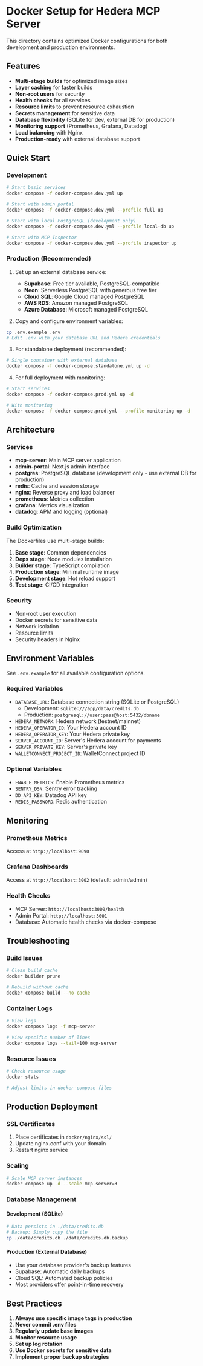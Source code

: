 # Docker Setup for Hedera MCP Server

This directory contains optimized Docker configurations for both development and production environments.

## Features

- **Multi-stage builds** for optimized image sizes
- **Layer caching** for faster builds
- **Non-root users** for security
- **Health checks** for all services
- **Resource limits** to prevent resource exhaustion
- **Secrets management** for sensitive data
- **Database flexibility** (SQLite for dev, external DB for production)
- **Monitoring support** (Prometheus, Grafana, Datadog)
- **Load balancing** with Nginx
- **Production-ready** with external database support

## Quick Start

### Development

```bash
# Start basic services
docker compose -f docker-compose.dev.yml up

# Start with admin portal
docker compose -f docker-compose.dev.yml --profile full up

# Start with local PostgreSQL (development only)
docker compose -f docker-compose.dev.yml --profile local-db up

# Start with MCP Inspector
docker compose -f docker-compose.dev.yml --profile inspector up
```

### Production (Recommended)

1. Set up an external database service:
   - **Supabase**: Free tier available, PostgreSQL-compatible
   - **Neon**: Serverless PostgreSQL with generous free tier
   - **Cloud SQL**: Google Cloud managed PostgreSQL
   - **AWS RDS**: Amazon managed PostgreSQL
   - **Azure Database**: Microsoft managed PostgreSQL

2. Copy and configure environment variables:
```bash
cp .env.example .env
# Edit .env with your database URL and Hedera credentials
```

3. For standalone deployment (recommended):
```bash
# Single container with external database
docker compose -f docker-compose.standalone.yml up -d
```

4. For full deployment with monitoring:
```bash
# Start services
docker compose -f docker-compose.prod.yml up -d

# With monitoring
docker compose -f docker-compose.prod.yml --profile monitoring up -d
```

## Architecture

### Services

- **mcp-server**: Main MCP server application
- **admin-portal**: Next.js admin interface
- **postgres**: PostgreSQL database (development only - use external DB for production)
- **redis**: Cache and session storage
- **nginx**: Reverse proxy and load balancer
- **prometheus**: Metrics collection
- **grafana**: Metrics visualization
- **datadog**: APM and logging (optional)

### Build Optimization

The Dockerfiles use multi-stage builds:

1. **Base stage**: Common dependencies
2. **Deps stage**: Node modules installation
3. **Builder stage**: TypeScript compilation
4. **Production stage**: Minimal runtime image
5. **Development stage**: Hot reload support
6. **Test stage**: CI/CD integration

### Security

- Non-root user execution
- Docker secrets for sensitive data
- Network isolation
- Resource limits
- Security headers in Nginx

## Environment Variables

See `.env.example` for all available configuration options.

### Required Variables

- `DATABASE_URL`: Database connection string (SQLite or PostgreSQL)
  - Development: `sqlite:///app/data/credits.db`
  - Production: `postgresql://user:pass@host:5432/dbname`
- `HEDERA_NETWORK`: Hedera network (testnet/mainnet)
- `HEDERA_OPERATOR_ID`: Your Hedera account ID
- `HEDERA_OPERATOR_KEY`: Your Hedera private key
- `SERVER_ACCOUNT_ID`: Server's Hedera account for payments
- `SERVER_PRIVATE_KEY`: Server's private key
- `WALLETCONNECT_PROJECT_ID`: WalletConnect project ID

### Optional Variables

- `ENABLE_METRICS`: Enable Prometheus metrics
- `SENTRY_DSN`: Sentry error tracking
- `DD_API_KEY`: Datadog API key
- `REDIS_PASSWORD`: Redis authentication

## Monitoring

### Prometheus Metrics

Access at `http://localhost:9090`

### Grafana Dashboards

Access at `http://localhost:3002` (default: admin/admin)

### Health Checks

- MCP Server: `http://localhost:3000/health`
- Admin Portal: `http://localhost:3001`
- Database: Automatic health checks via docker-compose

## Troubleshooting

### Build Issues

```bash
# Clean build cache
docker builder prune

# Rebuild without cache
docker compose build --no-cache
```

### Container Logs

```bash
# View logs
docker compose logs -f mcp-server

# View specific number of lines
docker compose logs --tail=100 mcp-server
```

### Resource Issues

```bash
# Check resource usage
docker stats

# Adjust limits in docker-compose files
```

## Production Deployment

### SSL Certificates

1. Place certificates in `docker/nginx/ssl/`
2. Update nginx.conf with your domain
3. Restart nginx service

### Scaling

```bash
# Scale MCP server instances
docker compose up -d --scale mcp-server=3
```

### Database Management

#### Development (SQLite)
```bash
# Data persists in ./data/credits.db
# Backup: Simply copy the file
cp ./data/credits.db ./data/credits.db.backup
```

#### Production (External Database)
- Use your database provider's backup features
- Supabase: Automatic daily backups
- Cloud SQL: Automated backup policies
- Most providers offer point-in-time recovery

## Best Practices

1. **Always use specific image tags in production**
2. **Never commit .env files**
3. **Regularly update base images**
4. **Monitor resource usage**
5. **Set up log rotation**
6. **Use Docker secrets for sensitive data**
7. **Implement proper backup strategies**